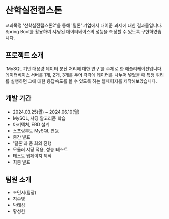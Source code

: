 # 산학실전캡스톤
교과목명 '산학실전캡스톤2'을 통해 '틸론' 기업에서 내어준 과제에 대한 결과물입니다. Spring Boot를 활용하여 샤딩된 데이터베이스의 성능을 측정할 수 있도록 구현하였습니다.

## 프로젝트 소개
'MySQL 기반 대용량 데이터 분산 처리에 대한 연구'를 주제로 한 애플리케이션입니다. 데이터베이스 서버를 1개, 2개, 3개를 두어 각각에 데이터를 나누어 넣었을 때 특정 쿼리를 실행하면 그에 대한 응답속도를 볼 수 있도록 하는 웹페이지를 제작해보았습니다.

## 개발 기간
+ 2024.03.25(월) ~ 2024.06.10(월)
+ MySQL, 샤딩 알고리즘 학습
+ 아키텍쳐, ERD 설계
+ 스프링부트 MySQL 연동
+ 중간 발표
+ '틸론'과 줌 회의 진행
+ 모듈러 샤딩 적용, 성능 테스트
+ 테스트 웹페이지 제작
+ 최종 발표

## 팀원 소개
+ 조민서(팀장)
+ 지수영
+ 박태성
+ 황성헌
